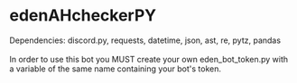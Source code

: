 # edenAHcheckerPY
Dependencies:
discord.py,
requests,
datetime,
json,
ast,
re,
pytz,
pandas<br><br>
In order to use this bot you MUST create your own eden_bot_token.py with a variable of the same name containing your bot's token.
